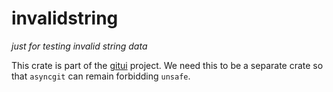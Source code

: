 # invalidstring

*just for testing invalid string data*

This crate is part of the [gitui](http://gitui.org) project. We need this to be a separate crate so that `asyncgit` can remain forbidding `unsafe`.